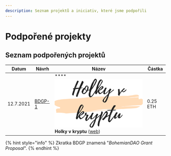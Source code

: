 ```yaml
---
description: Seznam projektů a iniciativ, které jsme podpořili
---
```


# Podpořené projekty

## Seznam podpořených projektů

| Datum     | Návrh                                                                                              | Název                                                                                                | Částka   |
| --------- | -------------------------------------------------------------------------------------------------- | ---------------------------------------------------------------------------------------------------- | -------- |
| 12.7.2021 | [BDGP-1](https://app.daohaus.club/dao/0x64/0xf762ace2c215fdad031b33c656982718c4084786/proposals/4) | ****![](.gitbook/assets/holky-v-kryptu-logo.svg) **Holky v kryptu** ([web](https://holkyvkryptu.cz)) | 0.25 ETH |

{% hint style="info" %}
Zkratka BDGP znamená "_BohemianDAO Grant Proposal_".
{% endhint %}
